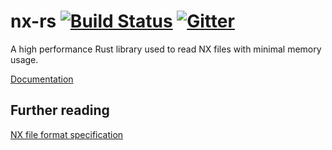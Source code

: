 # nx-rs [![Build Status](https://travis-ci.org/NoLifeDev/nx-rs.svg?branch=master)](https://travis-ci.org/NoLifeDev/nx-rs) [![Gitter](https://badges.gitter.im/Join%20Chat.svg)](https://gitter.im/NoLifeDev/nx-rs?utm_source=badge&utm_medium=badge&utm_campaign=pr-badge&utm_content=badge) #
A high performance Rust library used to read NX files with minimal memory usage.

[Documentation](https://docs.rs/nx/)

## Further reading ##
[NX file format specification](https://nxformat.github.io/)
